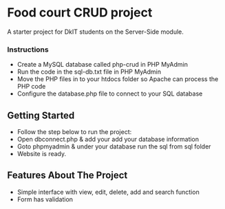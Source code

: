 # Food court CRUD project
A starter project for DkIT students on the Server-Side module.

### Instructions
* Create a MySQL database called php-crud in PHP MyAdmin
* Run the code in the sql-db.txt file in PHP MyAdmin
* Move the PHP files in to your htdocs folder so Apache can process the PHP code
* Configure the database.php file to connect to your SQL database

## Getting Started
* Follow the step below to run the project:
* Open dbconnect.php & add your add your database information
* Goto phpmyadmin & under your database run the sql from sql folder
* Website is ready.

## Features About The Project
* Simple interface with view, edit, delete, add and search function
* Form has validation
